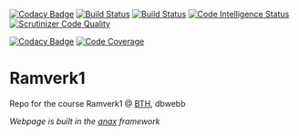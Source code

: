 [![Codacy Badge](https://api.codacy.com/project/badge/Grade/32783e21705545c88ac5c4f037455b4f)](https://app.codacy.com/app/mabn17/ramverk1-v2?utm_source=github.com&utm_medium=referral&utm_content=mabn17/ramverk1-v2&utm_campaign=Badge_Grade_Dashboard)
[![Build Status](https://travis-ci.org/mabn17/ramverk1-v2.svg?branch=master)](https://travis-ci.org/mabn17/ramverk1-v2) [![Build Status](https://scrutinizer-ci.com/g/mabn17/ramverk1-v2/badges/build.png?b=master)](https://scrutinizer-ci.com/g/mabn17/ramverk1-v2/build-status/master) [![Code Intelligence Status](https://scrutinizer-ci.com/g/mabn17/ramverk1-v2/badges/code-intelligence.svg?b=master)](https://scrutinizer-ci.com/code-intelligence) [![Scrutinizer Code Quality](https://scrutinizer-ci.com/g/mabn17/ramverk1-v2/badges/quality-score.png?b=master)](https://scrutinizer-ci.com/g/mabn17/ramverk1-v2/?branch=master)

[![Codacy Badge](https://api.codacy.com/project/badge/Grade/29f6a748c8bd4eacae78527f39d86cb1)](https://www.codacy.com/app/mabn17/ramverk1-v2?utm_source=github.com&amp;utm_medium=referral&amp;utm_content=mabn17/ramverk1-v2&amp;utm_campaign=Badge_Grade) [![Code Coverage](https://scrutinizer-ci.com/g/mabn17/ramverk1-v2/badges/coverage.png?b=master)](https://scrutinizer-ci.com/g/mabn17/ramverk1-v2/?branch=master)

# Ramverk1

Repo for the course Ramverk1 @ [BTH](https://www.bth.se/eng/), dbwebb

*Webpage is built in the [anax](https://github.com/canax) framework*
